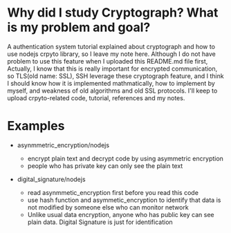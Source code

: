 # Why did I study Cryptograph? What is my problem and goal?

A authentication system tutorial explained about cryptograph and how to use nodejs crpyto library, so I leave my note here. Although I do not have problem to use this feature when I uploaded this README.md file first, Actually, I know that this is really important for encrypted communication, so TLS(old name: SSL), SSH leverage these cryptograph feature, and I think I should know how it is implemented mathmatically, how to implement by myself, and weakness of old algorithms and old SSL protocols. I'll keep to upload crpyto-related code, tutorial, references and my notes.

# Examples

* asynmmetric_encryption/nodejs

    * encrypt plain text and decrypt code by using asymmetric encryption
    * people who has private key can only see the plain text

* digital_signature/nodejs
    
    * read asynmmetic_encryption first before you read this code
    * use hash function and asymmetic_encryption to identify that data is not modified by someone else who can monitor network
    * Unlike usual data encryption, anyone who has public key can see plain data. Digital Signature is just for identification
